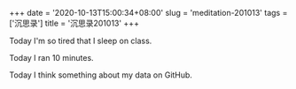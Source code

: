 +++
date = '2020-10-13T15:00:34+08:00'
slug = 'meditation-201013'
tags = ['沉思录']
title = '沉思录201013'
+++

Today I'm so tired that I sleep on class.

Today I ran 10 minutes.

Today I think something about my data on GitHub.
